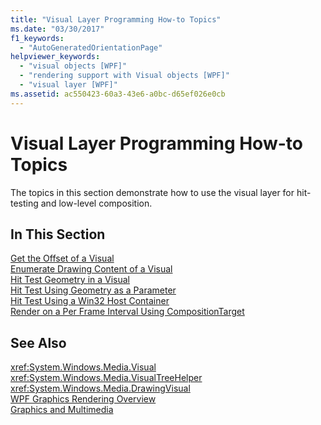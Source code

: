 ```yaml
---
title: "Visual Layer Programming How-to Topics"
ms.date: "03/30/2017"
f1_keywords: 
  - "AutoGeneratedOrientationPage"
helpviewer_keywords: 
  - "visual objects [WPF]"
  - "rendering support with Visual objects [WPF]"
  - "visual layer [WPF]"
ms.assetid: ac550423-60a3-43e6-a0bc-d65ef026e0cb
---
```

# Visual Layer Programming How-to Topics
The topics in this section demonstrate how to use the visual layer for hit-testing and low-level composition.  
  
## In This Section  
 [Get the Offset of a Visual](../../../../docs/framework/wpf/graphics-multimedia/how-to-get-the-offset-of-a-visual.md)  
 [Enumerate Drawing Content of a Visual](../../../../docs/framework/wpf/graphics-multimedia/how-to-enumerate-drawing-content-of-a-visual.md)  
 [Hit Test Geometry in a Visual](../../../../docs/framework/wpf/graphics-multimedia/how-to-hit-test-geometry-in-a-visual.md)  
 [Hit Test Using Geometry as a Parameter](../../../../docs/framework/wpf/graphics-multimedia/how-to-hit-test-using-geometry-as-a-parameter.md)  
 [Hit Test Using a Win32 Host Container](../../../../docs/framework/wpf/graphics-multimedia/how-to-hit-test-using-a-win32-host-container.md)  
 [Render on a Per Frame Interval Using CompositionTarget](../../../../docs/framework/wpf/graphics-multimedia/how-to-render-on-a-per-frame-interval-using-compositiontarget.md)  
  
## See Also  
 <xref:System.Windows.Media.Visual>  
 <xref:System.Windows.Media.VisualTreeHelper>  
 <xref:System.Windows.Media.DrawingVisual>  
 [WPF Graphics Rendering Overview](../../../../docs/framework/wpf/graphics-multimedia/wpf-graphics-rendering-overview.md)  
 [Graphics and Multimedia](../../../../docs/framework/wpf/graphics-multimedia/index.md)
